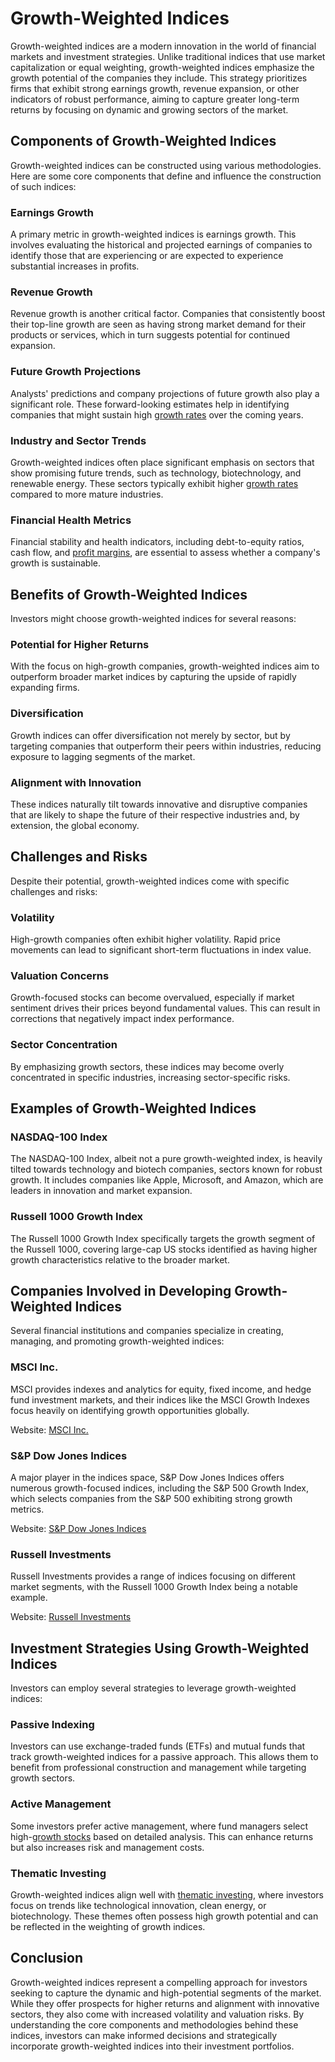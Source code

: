# Growth-Weighted Indices

Growth-weighted indices are a modern innovation in the world of financial markets and investment strategies. Unlike traditional indices that use market capitalization or equal weighting, growth-weighted indices emphasize the growth potential of the companies they include. This strategy prioritizes firms that exhibit strong earnings growth, revenue expansion, or other indicators of robust performance, aiming to capture greater long-term returns by focusing on dynamic and growing sectors of the market.

## Components of Growth-Weighted Indices

Growth-weighted indices can be constructed using various methodologies. Here are some core components that define and influence the construction of such indices:

### Earnings Growth

A primary metric in growth-weighted indices is earnings growth. This involves evaluating the historical and projected earnings of companies to identify those that are experiencing or are expected to experience substantial increases in profits.

### Revenue Growth

Revenue growth is another critical factor. Companies that consistently boost their top-line growth are seen as having strong market demand for their products or services, which in turn suggests potential for continued expansion.

### Future Growth Projections

Analysts' predictions and company projections of future growth also play a significant role. These forward-looking estimates help in identifying companies that might sustain high [growth rates](../g/growth_rates_in_trading.md) over the coming years.

### Industry and Sector Trends

Growth-weighted indices often place significant emphasis on sectors that show promising future trends, such as technology, biotechnology, and renewable energy. These sectors typically exhibit higher [growth rates](../g/growth_rates_in_trading.md) compared to more mature industries.

### Financial Health Metrics

Financial stability and health indicators, including debt-to-equity ratios, cash flow, and [profit margins](../p/profit_margins_in_trading.md), are essential to assess whether a company's growth is sustainable.

## Benefits of Growth-Weighted Indices

Investors might choose growth-weighted indices for several reasons:

### Potential for Higher Returns

With the focus on high-growth companies, growth-weighted indices aim to outperform broader market indices by capturing the upside of rapidly expanding firms.

### Diversification

Growth indices can offer diversification not merely by sector, but by targeting companies that outperform their peers within industries, reducing exposure to lagging segments of the market.

### Alignment with Innovation

These indices naturally tilt towards innovative and disruptive companies that are likely to shape the future of their respective industries and, by extension, the global economy.

## Challenges and Risks

Despite their potential, growth-weighted indices come with specific challenges and risks:

### Volatility

High-growth companies often exhibit higher volatility. Rapid price movements can lead to significant short-term fluctuations in index value.

### Valuation Concerns

Growth-focused stocks can become overvalued, especially if market sentiment drives their prices beyond fundamental values. This can result in corrections that negatively impact index performance.

### Sector Concentration

By emphasizing growth sectors, these indices may become overly concentrated in specific industries, increasing sector-specific risks.

## Examples of Growth-Weighted Indices

### NASDAQ-100 Index

The NASDAQ-100 Index, albeit not a pure growth-weighted index, is heavily tilted towards technology and biotech companies, sectors known for robust growth. It includes companies like Apple, Microsoft, and Amazon, which are leaders in innovation and market expansion.

### Russell 1000 Growth Index

The Russell 1000 Growth Index specifically targets the growth segment of the Russell 1000, covering large-cap US stocks identified as having higher growth characteristics relative to the broader market.

## Companies Involved in Developing Growth-Weighted Indices

Several financial institutions and companies specialize in creating, managing, and promoting growth-weighted indices:

### MSCI Inc.

MSCI provides indexes and analytics for equity, fixed income, and hedge fund investment markets, and their indices like the MSCI Growth Indexes focus heavily on identifying growth opportunities globally.

Website: [MSCI Inc.](https://www.msci.com/)

### S&P Dow Jones Indices

A major player in the indices space, S&P Dow Jones Indices offers numerous growth-focused indices, including the S&P 500 Growth Index, which selects companies from the S&P 500 exhibiting strong growth metrics.

Website: [S&P Dow Jones Indices](https://www.spglobal.com/spdji/)

### Russell Investments

Russell Investments provides a range of indices focusing on different market segments, with the Russell 1000 Growth Index being a notable example.

Website: [Russell Investments](https://russellinvestments.com/)

## Investment Strategies Using Growth-Weighted Indices

Investors can employ several strategies to leverage growth-weighted indices:

### Passive Indexing

Investors can use exchange-traded funds (ETFs) and mutual funds that track growth-weighted indices for a passive approach. This allows them to benefit from professional construction and management while targeting growth sectors.

### Active Management

Some investors prefer active management, where fund managers select high-[growth stocks](../g/growth_stocks.md) based on detailed analysis. This can enhance returns but also increases risk and management costs.

### Thematic Investing

Growth-weighted indices align well with [thematic investing](../t/thematic_investing.md), where investors focus on trends like technological innovation, clean energy, or biotechnology. These themes often possess high growth potential and can be reflected in the weighting of growth indices.

## Conclusion

Growth-weighted indices represent a compelling approach for investors seeking to capture the dynamic and high-potential segments of the market. While they offer prospects for higher returns and alignment with innovative sectors, they also come with increased volatility and valuation risks. By understanding the core components and methodologies behind these indices, investors can make informed decisions and strategically incorporate growth-weighted indices into their investment portfolios.
